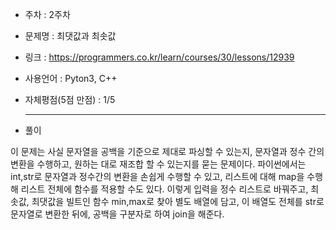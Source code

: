 * 주차 : 2주차 
* 문제명 : 최댓값과 최솟값
* 링크 : https://programmers.co.kr/learn/courses/30/lessons/12939
* 사용언어 : Pyton3, C++ 
* 자체평점(5점 만점) : 1/5 
  
  ---

* 풀이

이 문제는 사실 문자열을 공백을 기준으로 제대로 파싱할 수 있는지, 문자열과 정수 간의 변환을 수행하고, 원하는 대로 재조합 할 수 있는지를 묻는 문제이다.
파이썬에서는 int,str로 문자열과 정수간의 변환을 손쉽게 수행할 수 있고, 리스트에 대해 map을 수행해 리스트 전체에 함수를 적용할 수도 있다.
이렇게 입력을 정수 리스트로 바꿔주고, 최솟값, 최댓값을 빌트인 함수 min,max로 찾아 별도 배열에 담고, 이 배열도 전체를 str로 문자열로 변환한 뒤에, 공백을 구분자로 하여 join을 해준다.
